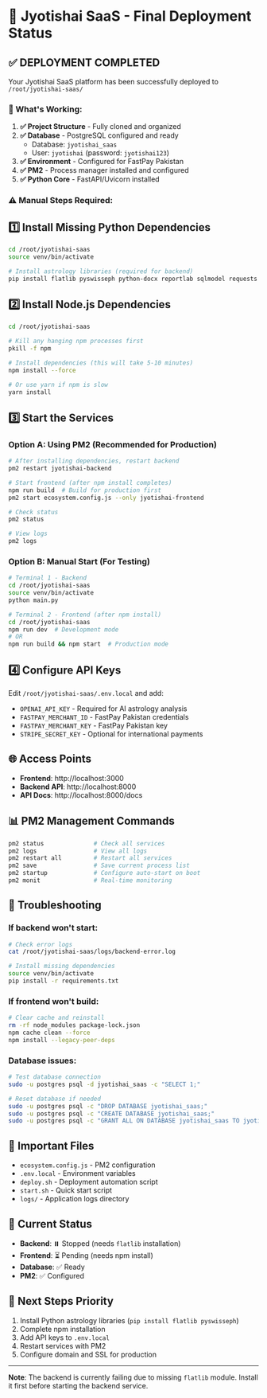 # 🚀 Jyotishai SaaS - Final Deployment Status

## ✅ DEPLOYMENT COMPLETED

Your Jyotishai SaaS platform has been successfully deployed to `/root/jyotishai-saas/`

### 🎯 What's Working:

1. **✅ Project Structure** - Fully cloned and organized
2. **✅ Database** - PostgreSQL configured and ready
   - Database: `jyotishai_saas`
   - User: `jyotishai` (password: `jyotishai123`)
3. **✅ Environment** - Configured for FastPay Pakistan
4. **✅ PM2** - Process manager installed and configured
5. **✅ Python Core** - FastAPI/Uvicorn installed

### ⚠️ Manual Steps Required:

## 1️⃣ Install Missing Python Dependencies

```bash
cd /root/jyotishai-saas
source venv/bin/activate

# Install astrology libraries (required for backend)
pip install flatlib pyswisseph python-docx reportlab sqlmodel requests openai
```

## 2️⃣ Install Node.js Dependencies

```bash
cd /root/jyotishai-saas

# Kill any hanging npm processes first
pkill -f npm

# Install dependencies (this will take 5-10 minutes)
npm install --force

# Or use yarn if npm is slow
yarn install
```

## 3️⃣ Start the Services

### Option A: Using PM2 (Recommended for Production)

```bash
# After installing dependencies, restart backend
pm2 restart jyotishai-backend

# Start frontend (after npm install completes)
npm run build  # Build for production first
pm2 start ecosystem.config.js --only jyotishai-frontend

# Check status
pm2 status

# View logs
pm2 logs
```

### Option B: Manual Start (For Testing)

```bash
# Terminal 1 - Backend
cd /root/jyotishai-saas
source venv/bin/activate
python main.py

# Terminal 2 - Frontend (after npm install)
cd /root/jyotishai-saas
npm run dev  # Development mode
# OR
npm run build && npm start  # Production mode
```

## 4️⃣ Configure API Keys

Edit `/root/jyotishai-saas/.env.local` and add:

- `OPENAI_API_KEY` - Required for AI astrology analysis
- `FASTPAY_MERCHANT_ID` - FastPay Pakistan credentials
- `FASTPAY_MERCHANT_KEY` - FastPay Pakistan key
- `STRIPE_SECRET_KEY` - Optional for international payments

## 🌐 Access Points

- **Frontend**: http://localhost:3000
- **Backend API**: http://localhost:8000
- **API Docs**: http://localhost:8000/docs

## 📊 PM2 Management Commands

```bash
pm2 status              # Check all services
pm2 logs                # View all logs
pm2 restart all         # Restart all services
pm2 save                # Save current process list
pm2 startup             # Configure auto-start on boot
pm2 monit               # Real-time monitoring
```

## 🔧 Troubleshooting

### If backend won't start:
```bash
# Check error logs
cat /root/jyotishai-saas/logs/backend-error.log

# Install missing dependencies
source venv/bin/activate
pip install -r requirements.txt
```

### If frontend won't build:
```bash
# Clear cache and reinstall
rm -rf node_modules package-lock.json
npm cache clean --force
npm install --legacy-peer-deps
```

### Database issues:
```bash
# Test database connection
sudo -u postgres psql -d jyotishai_saas -c "SELECT 1;"

# Reset database if needed
sudo -u postgres psql -c "DROP DATABASE jyotishai_saas;"
sudo -u postgres psql -c "CREATE DATABASE jyotishai_saas;"
sudo -u postgres psql -c "GRANT ALL ON DATABASE jyotishai_saas TO jyotishai;"
```

## 📁 Important Files

- `ecosystem.config.js` - PM2 configuration
- `.env.local` - Environment variables
- `deploy.sh` - Deployment automation script
- `start.sh` - Quick start script
- `logs/` - Application logs directory

## 🚦 Current Status

- **Backend**: ⏸️ Stopped (needs `flatlib` installation)
- **Frontend**: ⏳ Pending (needs npm install)
- **Database**: ✅ Ready
- **PM2**: ✅ Configured

## 🎯 Next Steps Priority

1. Install Python astrology libraries (`pip install flatlib pyswisseph`)
2. Complete npm installation
3. Add API keys to `.env.local`
4. Restart services with PM2
5. Configure domain and SSL for production

---

**Note**: The backend is currently failing due to missing `flatlib` module. Install it first before starting the backend service.